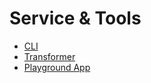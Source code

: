 # Service & Tools

* [CLI](./cli.md)
* [Transformer](./transformer.md)
* [Playground App](./playground-app.md)
